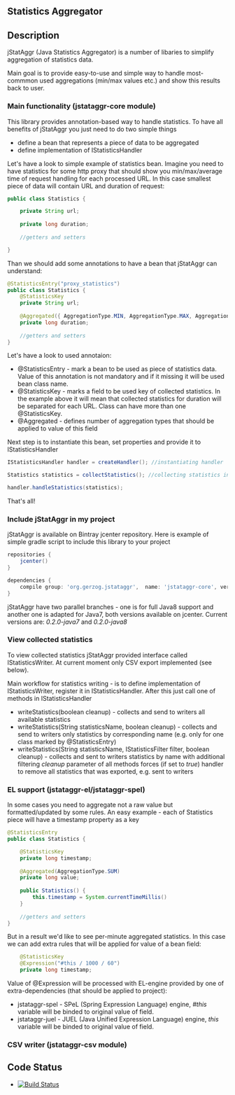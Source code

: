 ## Statistics Aggregator

## Description

jStatAggr (Java Statistics Aggregator) is a number of libaries to simplify aggregation of statistics data. 

Main goal is to provide easy-to-use and simple way to handle most-commmon used aggregations (min/max values etc.) and show this results back to user.

### Main functionality (jstataggr-core module)

This library provides annotation-based way to handle statistics. To have all benefits of jStatAggr you just need to do two simple things
* define a bean that represents a piece of data to be aggregated
* define implementation of IStatisticsHandler

Let's have a look to simple example of statistics bean. Imagine you need to have statistics for some http proxy that should show you 
min/max/average time of request handling for each processed URL. In this case smallest piece of data will contain URL and duration of request:

```java
public class Statistics {

	private String url;
	
	private long duration;
	
	//getters and setters

}
```

Than we should add some annotations to have a bean that jStatAggr can understand:

```java
@StatisticsEntry("proxy_statistics")
public class Statistics {
	@StatisticsKey
	private String url;
	
	@Aggregated({ AggregationType.MIN, AggregationType.MAX, AggregationType.AVERAGE })
	private long duration;
	
	//getters and setters
}
```

Let's have a look to used annotaion:
* @StatisticsEntry - mark a bean to be used as piece of statistics data. Value of this 
annotation is not mandatory and if it missing it will be used bean class name.
* @StatisticsKey - marks a field to be used key of collected statistics. In the example 
above it will mean that collected statistics for duration will be separated for each URL.
Class can have more than one @StatisticsKey.
* @Aggregated - defines number of aggregation types that should be applied to value of this field

Next step is to instantiate this bean, set properties and provide it to IStatisticsHandler

```java
IStatisticsHandler handler = createHandler(); //instantiating handler

Statistics statistics = collectStatistics(); //collecting statistics info

handler.handleStatistics(statistics);
```

That's all!

### Include jStatAggr in my project

jStatAggr is available on Bintray jcenter repository. Here is example of simple gradle script to include this library to your project

```gradle
repositories {
	jcenter()
}

dependencies {
	compile group: 'org.gerzog.jstataggr',	name: 'jstataggr-core',	version: JSTATAGGR_VERSION
}
```

jStatAggr have two parallel branches - one is for full Java8 support and another one is adapted for Java7, both versions available on jcenter. 
Current versions are: _0.2.0-java7_ and _0.2.0-java8_

### View collected statistics

To view collected statistics jStatAggr provided interface called IStatisticsWriter. At current moment only CSV export implemented (see below).

Main workflow for statistics writing - is to define implementation of IStatisticsWriter, register it in IStatisticsHandler. After this just 
call one of methods in IStatisticsHandler
* writeStatistics(boolean cleanup) - collects and send to writers all available statistics
* writeStatistics(String statisticsName, boolean cleanup) - collects and send to writers only statistics by corresponding name (e.g. only for 
one class marked by @StatisticsEntry)
* writeStatistics(String statisticsName, IStatisticsFilter filter, boolean cleanup) - collects and sent to writers statistics by name with additional
filtering
_cleanup_ parameter of all methods forces (if set to _true_) handler to remove all statistics that was exported, e.g. sent to writers  

### EL support (jstataggr-el/jstataggr-spel)

In some cases you need to aggregate not a raw value but formatted/updated by some rules. An easy example - each of Statistics piece will have a 
timestamp property as a key

```java
@StatisticsEntry
public class Statistics {

	@StatisticsKey
	private long timestamp;
	
	@Aggregated(AggregationType.SUM)
	private long value;
	
	public Statistics() {
		this.timestamp = System.currentTimeMillis()
	}
	
	//getters and setters
}
```

But in a result we'd like to see per-minute aggregated statistics. In this case we can add extra rules that will be applied for value of a bean field:

```java
	@StatisticsKey
	@Expression("#this / 1000 / 60")
	private long timestamp;
```

Value of @Expression will be processed with EL-engine provided by one of extra-dependencies (that should be applied to project):
* jstataggr-spel - SPeL (Spring Expression Language) engine, _#this_ variable will be binded to original value of field.
* jstataggr-juel - JUEL (Java Unified Expression Language) engine, _this_ variable will be binded to original value of field.

### CSV writer (jstataggr-csv module)

## Code Status

* [![Build Status](https://travis-ci.org/nikolaylagutko/jStatAggr.svg?branch=master)](https://travis-ci.org/rails/rails)
 
